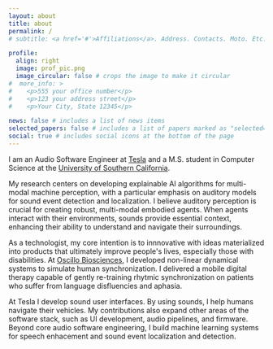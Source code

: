 ```yaml
---
layout: about
title: about
permalink: /
# subtitle: <a href='#'>Affiliations</a>. Address. Contacts. Moto. Etc.

profile:
  align: right
  image: prof_pic.png
  image_circular: false # crops the image to make it circular
#  more_info: >
#    <p>555 your office number</p>
#    <p>123 your address street</p>
#    <p>Your City, State 12345</p>

news: false # includes a list of news items
selected_papers: false # includes a list of papers marked as "selected={true}"
social: true # includes social icons at the bottom of the page
---
```


I am an Audio Software Engineer at [Tesla](https://www.tesla.com/about) and a M.S. student in Computer Science at the [University of Southern California](https://www.cs.usc.edu/). 

My research centers on developing explainable AI algorithms for multi-modal machine perception, with a particular emphasis on auditory models for sound event detection and localization. I believe auditory perception is crucial for creating robust, multi-modal embodied agents. When agents interact with their environments, sounds provide essential context, enhancing their ability to understand and navigate their surroundings. 

As a technologist, my core intention is to innnovative with ideas materialized into products that ultimately improve people's lives, especially those with disabilities. At [Oscillo Biosciences](https://oscillobiosciences.com/about/), I developed non-linear dynamical systems to simulate human synchronization. I delivered a mobile digital therapy capable of gently re-training rhytmic synchronization on patients who suffer from language disfluencies and aphasia. 

At Tesla I develop sound user interfaces. By using sounds, I help humans navigate their vehicles. My contributions also expand other areas of the software stack, such as UI development, audio pipelines, and firmware. Beyond core audio software engineering, I build machine learning systems for speech enhacement and sound event localization and detection. 
